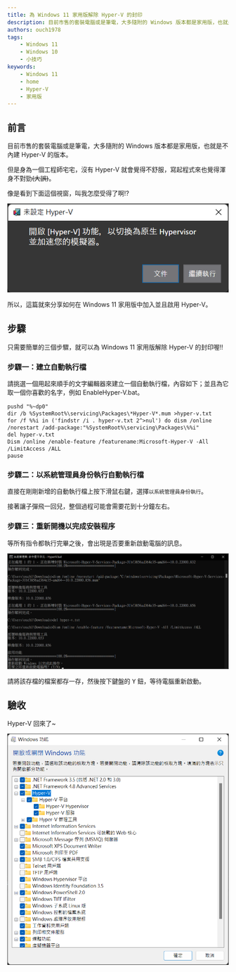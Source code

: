 ```yaml
---
title: 為 Windows 11 家用版解除 Hyper-V 的封印
description: 目前市售的套裝電腦或是筆電，大多隨附的 Windows 版本都是家用版，也就是不內建 Hyper-V 的版本。 所以，這篇就來分享如何在 Windows 11 家用版中加入並且啟用 Hyper-V。
authors: ouch1978
tags: 
    - Windows 11
    - Windows 10
    - 小技巧
keywords: 
    - Windows 11
    - home
    - Hyper-V
    - 家用版
---
```


## 前言

目前市售的套裝電腦或是筆電，大多隨附的 Windows 版本都是家用版，也就是不內建 Hyper-V 的版本。

但是身為一個工程師宅宅，沒有 Hyper-V 就會覺得不舒服，寫起程式來也覺得渾身不對勁~~(大誤)~~。

像是看到下面這個視窗，叫我怎麼受得了啊!?

![未設定 Hyper-V](hyper-v-not-configured.png "未設定 Hyper-V")

所以，這篇就來分享如何在 Windows 11 家用版中加入並且啟用 Hyper-V。

<!--truncate-->

## 步驟

只需要簡單的三個步驟，就可以為 Windows 11 家用版解除 Hyper-V 的封印喔!!

### 步驟一：建立自動執行檔

請挑選一個用起來順手的文字編輯器來建立一個自動執行檔，內容如下；並且為它取一個你喜歡的名字，例如 EnableHyper-V.bat。

```shell title=EnableHyper-V.bat
pushd "%~dp0"
dir /b %SystemRoot%\servicing\Packages\*Hyper-V*.mum >hyper-v.txt
for /f %%i in ('findstr /i . hyper-v.txt 2^>nul') do dism /online /norestart /add-package:"%SystemRoot%\servicing\Packages\%%i"
del hyper-v.txt
Dism /online /enable-feature /featurename:Microsoft-Hyper-V -All /LimitAccess /ALL
pause
```

### 步驟二：以系統管理員身份執行自動執行檔

直接在剛剛新增的自動執行檔上按下滑鼠右鍵，選擇`以系統管理員身份執行`。

接著讓子彈飛一回兒，整個過程可能會需要花到十分鐘左右。

### 步驟三：重新開機以完成安裝程序

等所有指令都執行完畢之後，會出現是否要重新啟動電腦的訊息。

![出現是否要重新啟動電腦的訊息](restart-windows-to-proceed.png "出現是否要重新啟動電腦的訊息")

請將該存檔的檔案都存一存，然後按下鍵盤的 <kbd>Y</kbd> 鈕，等待電腦重新啟動。

## 驗收

Hyper-V 回來了~

![有 Hyper-V 可以用囉!!](hyper-v-is-available.png "有 Hyper-V 可以用囉!!")
